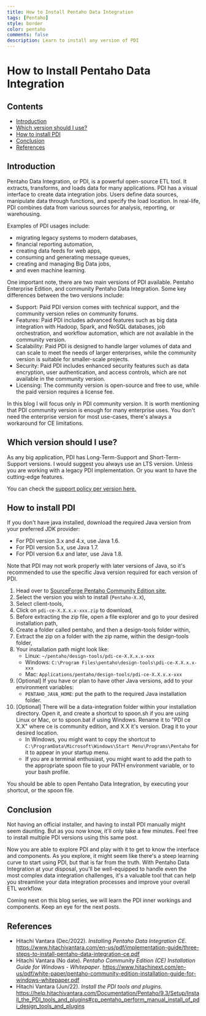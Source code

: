 ```yaml
---
title: How to Install Pentaho Data Integration
tags: [Pentaho]
style: border
color: pentaho
comments: false
description: Learn to install any version of PDI
---
```


# How to Install Pentaho Data Integration

## Contents

- [Introduction](#Introduction)
- [Which version should I use?](#Version)
- [How to install PDI](#Install)
- [Conclusion](#Conclusion)
- [References](#References)

## Introduction <a name="Introduction"></a>

Pentaho Data Integration, or PDI, is a powerful open-source ETL tool. It extracts, transforms, and loads data for many applications. PDI has a visual interface to create data integration jobs. Users define data sources, manipulate data through functions, and specify the load location. In real-life, PDI combines data from various sources for analysis, reporting, or warehousing.

Examples of PDI usages include:

- migrating legacy systems to modern databases,
- financial reporting automation,
- creating data feeds for web apps,
- consuming and generating message queues,
- creating and managing Big Data jobs,
- and even machine learning.

One important  note, there are two main versions of PDI available. Pentaho Enterprise Edition, and community Pentaho Data Integration. Some key differences between the two versions include:

- Support: Paid PDI version comes with technical support, and the community version relies on community forums.
- Features: Paid PDI includes advanced features such as big data integration with Hadoop, Spark, and NoSQL databases, job orchestration, and workflow automation, which are not available in the community version.
- Scalability: Paid PDI is designed to handle larger volumes of data and can scale to meet the needs of larger enterprises, while the community version is suitable for smaller-scale projects.
- Security: Paid PDI includes enhanced security features such as data encryption, user authentication, and access controls, which are not available in the community version.
- Licensing: The community version is open-source and free to use, while the paid version requires a license fee.

In this blog I will focus only in PDI community version. It is worth mentioning that PDI community version is enough for many enterprise uses. You don't need the enterprise version for most use-cases, there's always a workaround for CE limitations.

## Which version should I use? <a name="Version"></a>

As any big application, PDI has Long-Term-Support and Short-Term-Support versions. I would suggest you always use an LTS version. Unless you are working with a legacy PDI implementation. Or you want to have the cutting-edge features.

You can check the [support policy per version here.](https://support.pentaho.com/hc/en-us/articles/205789159-Pentaho-Product-Version-End-of-Life-Policy)

## How to install PDI <a name="Install"></a>

If you don't have java installed, download the required Java version from your preferred JDK provider:

- For PDI version 3.x and 4.x, use Java 1.6.
- For PDI version 5.x, use Java 1.7.
- For PDI version 6.x and later, use Java 1.8.

Note that PDI may not work properly with later versions of Java, so it's recommended to use the specific Java version required for each version of PDI.

1. Head over to [SourceForge Pentaho Community Edition site](https://sourceforge.net/projects/pentaho/files/),
2. Select the version you wish to install (`Pentaho-X.X`),
3. Select client-tools,
4. Click on `pdi-ce-X.X.x.x-xxx.zip` to download,
5. Before extracting the zip file, open a file explorer and go to your desired installation path,
6. Create a folder called pentaho, and then a design-tools folder within,
7. Extract the zip on a folder with the zip name, within the design-tools folder,
8. Your installation path might look like:
   - Linux: `~/pentaho/design-tools/pdi-ce-X.X.x.x-xxx`
   - Windows: `C:\Program Files\pentaho\design-tools\pdi-ce-X.X.x.x-xxx`
   - Mac:  `Applications/pentaho/design-tools/pdi-ce-X.X.x.x-xxx`
9. \[Optional\] If you have or plan to have other Java versions, add to your environment variables:
   - `PENTAHO_JAVA_HOME`: put the path to the required Java installation folder.
10. \[Optional\] There will be a data-integration folder within your installation directory. Open it, and create a shortcut to spoon.sh if you are using Linux or Mac, or to spoon.bat if using Windows. Rename it to "PDI ce X.X" where ce is community edition, and X.X it's version. Drag it to your desired location.
    - In Windows, you might want to copy the shortcut to `C:\ProgramData\Microsoft\Windows\Start Menu\Programs\Pentaho` for it to appear in your startup menu.
    - If you are a terminal enthusiast, you might want to add the path to the appropriate spoon file to your PATH environment variable, or to your bash profile.

You should be able to open Pentaho Data Integration, by executing your shortcut, or the spoon file.

## Conclusion <a name="Conclusion"></a>

Not having an official installer, and having to install PDI manually might seem daunting. But as you now know, it'll only take a few minutes. Feel free to install multiple PDI versions using this same post.

Now you are able to explore PDI and play with it to get to know the interface and components. As you explore, it might seem like there's a steep learning curve to start using PDI, but that is far from the truth.  With Pentaho Data Integration at your disposal, you'll be well-equipped to handle even the most complex data integration challenges,  it's a valuable tool that can help you streamline your data integration processes and improve your overall ETL workflow.

Coming next on this blog series, we will learn the PDI inner workings and components. Keep an eye for the next posts.

## References <a name="References"></a>

- Hitachi Vantara (Dec/2022). *Installing Pentaho Data Integration CE*. <https://www.hitachivantara.com/en-us/pdf/implementation-guide/three-steps-to-install-pentaho-data-integration-ce.pdf>
- Hitachi Vantara (No date). *Pentaho Community Edition (CE) Installation Guide for Windows - Whitepaper*. <https://www.hitachinext.com/en-us/pdf/white-paper/pentaho-community-edition-installation-guide-for-windows-whitepaper.pdf>
- Hitachi Vantara (Jun/22). *Install the PDI tools and plugins*. <https://help.hitachivantara.com/Documentation/Pentaho/9.3/Setup/Install_the_PDI_tools_and_plugins#cp_pentaho_perform_manual_install_of_pdi_design_tools_and_plugins>
